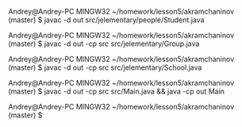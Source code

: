 Andrey@Andrey-PC MINGW32 ~/homework/lesson5/akramchaninov (master)
$ javac -d out src/jelementary/people/Student.java

Andrey@Andrey-PC MINGW32 ~/homework/lesson5/akramchaninov (master)
$ javac -d out -cp src src/jelementary/Group.java

Andrey@Andrey-PC MINGW32 ~/homework/lesson5/akramchaninov (master)
$ javac -d out -cp src src/jelementary/School.java

Andrey@Andrey-PC MINGW32 ~/homework/lesson5/akramchaninov (master)
$ javac -d out -cp src src/Main.java && java -cp out Main

Andrey@Andrey-PC MINGW32 ~/homework/lesson5/akramchaninov (master)
$

